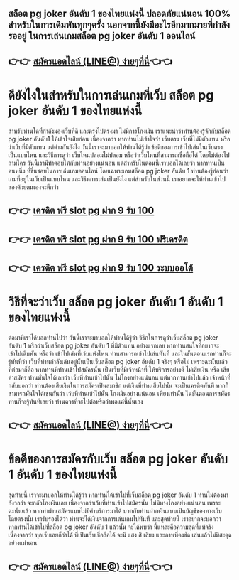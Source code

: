 ## สล็อต pg joker อันดับ 1 ของไทยแห่งนี้ ปลอดภัยแน่นอน 100% สำหรับในการเดิมพันทุกๆครั้ง นอกจากนี้ยังมีอะไรอีกมากมายที่กำลังรออยู่ ในการเล่นเกมสล็อต pg joker   อันดับ 1 ออนไลน์
## 👉👉 [สมัครแอดไลน์ (LINE@) ง่ายๆที่นี่](https://line.me/R/ti/p/@460krwwn)👈👈
# ดียังไงในสำหรับในการเล่นเกมที่เว็บ สล็อต pg joker  อันดับ 1 ของไทยแห่งนี้
สำหรับท่านใดที่กำลังมองเว็บที่ดี และตรงไปตรงมา ไม่มีการโกงเงิน เราแนะนำว่าท่านต้องรู้จักกับสล็อต pg joker อันดับ1 ให้เข้าใจเสียก่อน เนื่องจากว่า หากท่านไม่เข้าใจว่า เว็บตรง เว็บที่ไม่มีตัวแทน หรือว่าเว็บที่มีตัวแทน แต่ต่างกันยังไง วันนี้เราจะมาบอกให้ท่านได้รู้ว่า ข้อดีของการเข้าไปเล่นในเว็บตรงเป็นแบบไหน และวิธีการดูว่า เว็บไหนปลอมไม่ปลอม หรือว่าเว็บไหนที่สามารถเชื่อถือได้ โดยไม่ต้องไปถามใคร วันนี้เรามีทำตอบให้กับท่านอย่างแน่นอน แต่สำหรับในตอนนี้เราบอกได้เลยว่า หากท่านเป็นคนหนึ่ง ที่ชื่นชอบในการเล่นเกมออนไลน์ โดยเฉพาะเกมสล็อต pg joker อันดับ 1 ท่านต้องรู้ก่อนว่า เกมที่อยู่ในเว็บเป็นแบบไหน และวิธีหการเล่นเป็นยังไง แต่สำหรับในส่วนนี้ เราอยากจะให้ท่านเข้าไปลองด้วยตนเองจะดีกว่า
## 👉👉 [เครดิต ฟรี slot pg ฝาก 9 รับ 100](https://www.winufa369.com/)
## 👉👉 [เครดิต ฟรี slot pg ฝาก 9 รับ 100 ฟรีเครดิต](https://line.me/R/ti/p/@460krwwn)
## 👉👉 [เครดิต ฟรี slot pg ฝาก 9 รับ 100 ระบบออโต้](https://customer.winufa369.com/register?agent=ufa)
# วิธีที่จะว่าเว็บ สล็อต pg joker อันดับ 1  อันดับ 1 ของไทยแห่งนี้
ต่อมาที่เราได้บอกท่านไปว่า วันนี้เราจะมาบอกให้ท่านได้รู้ว่า วิธีกในการดูว่าเว็บสล็อต pg joker อันดับ 1 หรือว่าเว็บสล็อต pg joker   อันดับ 1 ที่มีตัวแทน อย่างแรกเลย หากท่านสนใจที่อยากจะเข้าไปเดิมพัน หรือว่า เข้าไปเล่นที่เว้บแห่งไหน ท่านสามารถเข้าไปเล่นทันที และในขั้นตอนแรกท่านก็จะรู้ทันทีว่า เว็บที่ท่านกำลังเล่นอยู่นั้นเป็นเว็บสล็อต pg joker อันดับ 1  จริงๆ หรือไม่ เพราะฉะนั้นแล้ว ที่ต่อมาก็คือ หากท่านที่ท่านเข้าไปสมัครนั้น เป็นเว็บที่มีเจ้าหน้าที่ ให้บริการอย่างดี ไม่เสียเงิน หรือ เสียค่าสมัคร ท่านมั่นใจได้เลยว่า เว็บที่ท่านเข้าไปนั้น ไม่โกงอย่างแน่นอน แต่หากท่านเข้าไปแล้ว เจ้าหน้าที่กลับบอกว่า ท่านต้องเสียเงินในการสมัครเป้นสมาชิก แต่เงินที่ท่านเสียไปนั้น จะเป็นเครดิตทันที หากก็สามารถมั่นใจได้เช่นกันว่า เว้บที่ท่านเข้าไปนั้น โกงเงินอย่างแน่นอน เพียงเท่านั้น ในขั้นตอนการสมัคร ท่านก็จะรู้ทันทีเลยว่า ท่านควรที่จะไปต่อหรือว่าพอแค่นี้นั้นเอง
## 👉👉 [สมัครแอดไลน์ (LINE@) ง่ายๆที่นี่](https://line.me/R/ti/p/@460krwwn)👈👈
# ข้อดีของการสมัครกับเว็บ สล็อต pg joker  อันดับ 1  อันดับ 1 ของไทยแห่งนี้
สุดท้ายนี้ เราจะมาบอกให้ท่านได้รู้ว่า หากท่านได้เข้าไปที่เว็บสล็อต pg joker อันดับ 1 ท่านไม่ต้องมากังวลว่า จะกลัวโกงเงินเลย เนื่องจากว่าเว้บที่ท่านเข้าไปสมัครนั้น ไม่มีทางโกงอย่างแน่นอน เพราะฉะนั้นแล้ว หากท่าผ่านสมัครแบบไม่มีค่าบริการมาได้ บวกกับท่านฝากเงินแบบเป้นบัญชีของทางเว็บโดยตรงนั้น เรารับรองได้ว่า ท่านจะได้เงินจากการเล่นเกมไปทันที และสุดท้ายนี้ เราอยากจะบอกว่า หากท่านได้เข้าไปที่สล็อต pg joker อันดับ 1 แล้วนั้น จะได้พบว่า นี้แหละคือความสุดที่แท้จริง เนื่องจากว่า ทุกเว็บเลยก็ว่าได้ ที่เป้นเว็บเชื่อถือได้ จะมี แสง สี เสียง และภาพที่คงชัด เล่นแล้วไม่มีสะดุดอย่างแน่นอน
## 👉👉 [สมัครแอดไลน์ (LINE@) ง่ายๆที่นี่](https://line.me/R/ti/p/@460krwwn)👈👈
